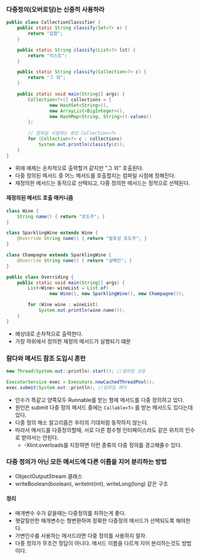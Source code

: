 ### 다중정의(오버로딩)는 신중히 사용하라

```java
public class CollectionClassifier {
    public static String classify(Set<?> s) {
        return "집합";
    }

    public static String classify(List<?> lst) {
        return "리스트";
    }

    public static String classify(Collection<?> c) {
        return "그 외";
    }

    public static void main(String[] args) {
        Collection<?>[] collections = {
                new HashSet<String>(),
                new ArrayList<BigInteger>(),
                new HashMap<String, String>().values()
        };
        
        // 컴파일 시점에는 항상 Collection<?>
        for (Collection<?> c : collections)
            System.out.println(classify(c));
    }
}
```
- 위에 예제는 순차적으로 출력할거 같지만 "그 외" 호출된다.
- 다중 정의된 메서드 중 어느 메서드를 호출할지는 컴파일 시점에 정해진다. 
- 재정의한 메서드는 동적으로 선택되고, 다중 정의한 메서드는 정적으로 선택된다.

#### 재정의된 메서드 호출 매커니즘
```java
class Wine {
    String name() { return "포도주"; }
}

class SparklingWine extends Wine {
    @Override String name() { return "발포성 포도주"; }
}

class Champagne extends SparklingWine {
    @Override String name() { return "샴페인"; }
}

public class Overriding {
    public static void main(String[] args) {
        List<Wine> wineList = List.of(
                new Wine(), new SparklingWine(), new Champagne());

        for (Wine wine : wineList)
            System.out.println(wine.name());
    }
}
```
- 예상대로 순차적으로 출력한다.
- 가장 하위에서 정의한 재정의 메서드가 실행되기 떄문

### 람다와 메서드 참조 도입시 혼란
```java
new Thread(System.out::println).start(); //컴파일 성공

ExecutorService exec = Executors.newCachedThreadPool();
exec.submit(System.out::println); //컴파일 에러
```
- 인수가 똑같고 양쪽모두 Runnable를 받는 형제 메서드를 다중 정의하고 있다.
- 원인은 submit 다중 정의 메서드 중에는 `Callable<T>` 를 받논 메서드도 있다는데 있다.
- 다중 정의 해소 알고리즘은 우리의 기대처럼 동작하지 않는다.
- 따라서 메서드를 다중정의할때, 서로 다른 함수형 인터페이스라도 같은 위치의 인수로 받아서는 안된다.
  - -Xlint:overloads를 지정하면 이런 종류의 다중 정의를 경고해줄수 있다.
### 다중 정의가 아닌 모든 메서드에 다른 이름을 지어 분리하는 방법
 - ObjectOutputStream 클래스
 - writeBoolean(boolean), writeInt(int), writeLong(long) 같은 구조
 


#### 정리
 - 매개변수 수가 같을때는 다중정의를 피하는게 좋다.
 - 헷갈릴만한 매개변수는 형변환하여 정확한 다중정의 메서드가 선택되도록 해야한다.
 - 가변인수를 사용하는 메서드라면 다중 정의를 사용하지 말자.
 - 다중 정의가 무조건 정답이 아니다. 메서드 이름을 다르게 지어 분리하는것도 방법이다.